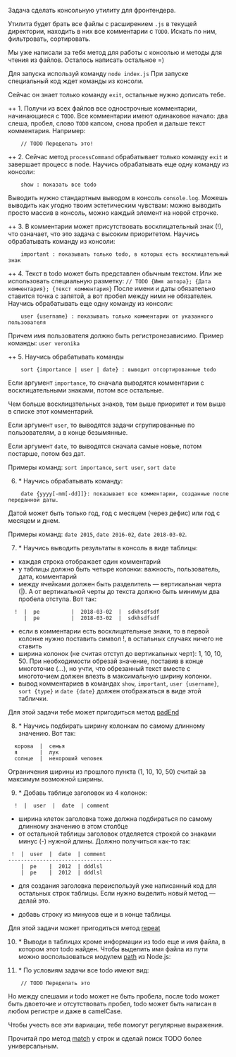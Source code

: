 Задача сделать консольную утилиту для фронтендера.

Утилита будет брать все файлы с расширением `.js` в текущей директории, находить в них все комментарии с `TODO`. Искать по ним, фильтровать, сортировать.

Мы уже написали за тебя метод для работы с консолью и методы для чтения из файлов. Осталось написать остальное =)

Для запуска используй команду `node index.js` При запуске специальный код ждет команды из консоли.

Сейчас он знает только команду `exit`, остальные нужно дописать тебе.

++ 1. Получи из всех файлов все однострочные комментарии, начинающиеся с `TODO`. Все комментарии имеют одинаковое начало: два слеша, пробел, слово `TODO` капсом, снова пробел и дальше текст комментария. Например:

```
    // TODO Переделать это!
```

++ 2. Сейчас метод `processCommand` обрабатывает только команду `exit` и завершает процесс в node. Научись обрабатывать еще одну команду из консоли:

```
    show : показать все todo
```

Выводить нужно стандартным выводом в консоль `console.log`. Можешь выводить как угодно твоим эстетическим чувствам: можно выводить просто массив в консоль, можно каждый элемент на новой строчке.

++ 3. В комментарии может присутствовать восклицательный знак (!), что означает, что это задача с высоким приоритетом. Научись обрабатывать команду из консоли:

```
    important : показывать только todo, в которых есть восклицательный знак
```

++ 4. Текст в todo может быть представлен обычным текстом.
   Или же использовать специальную разметку: `// TODO {Имя автора}; {Дата комментария}; {текст комментария}`
   После имени и даты обязательно ставится точка с запятой, а вот пробел между ними не обязателен.
   Научись обрабатывать еще одну команду из консоли:

```
    user {username} : показывать только комментарии от указанного пользователя
```

Причем имя пользователя должно быть регистронезависимо.
Пример команды: `user veronika`

++ 5. Научись обрабатывать команды

```
    sort {importance | user | date} : выводит отсортированные todo
```

Если аргумент `importance`, то сначала выводятся комментарии с восклицательными знаками, потом все остальные.

Чем больше восклицательных знаков, тем выше приоритет и тем выше в списке этот комментарий.

Если аргумент `user`, то выводятся задачи сгрупированные по пользователям, а в конце безымянные.

Если аргумент `date`, то выводятся сначала самые новые, потом постарше, потом без дат.

Примеры команд: `sort importance`, `sort user`, `sort date`

6. \* Научись обрабатывать команду:

```
    date {yyyy[-mm[-dd]]}: показывает все комментарии, созданные после переданной даты.
```

Датой может быть только год, год с месяцем (через дефис) или год с месяцем и днем.

Примеры команд: `date 2015`, `date 2016-02`, `date 2018-03-02`.

7. \* Научись выводить результаты в консоль в виде таблицы:

- каждая строка отображает один комментарий
- у таблицы должно быть четыре колонки: важность, пользователь, дата, комментарий
- между ячейками должен быть разделитель — вертикальная черта (|). А от вертикальной черты до текста должно быть минимум два пробела отступа. Вот так:

```
  !  |  pe          |  2018-03-02  |  sdkhsdfsdf
     |  pe          |  2018-03-02  |  sdkhsdfsdf
```

- если в комментарии есть восклицательные знаки, то в первой колонке нужно поставить символ !, в остальных случаях ничего не ставить
- ширина колонок (не считая отступ до вертикальных черт): 1, 10, 10, 50. При необходимости обрезай значение, поставив в конце многоточие (...), но учти, что обрезанный текст вместе с многоточием должен влезть в максимальную ширину колонки.
- вывод комментариев в командах `show`, `important`, `user {username}`, `sort {type}` и `date {date}` должен отображаться в виде этой таблички.

Для этой задачи тебе может пригодиться метод [padEnd](https://developer.mozilla.org/en-US/docs/Web/JavaScript/Reference/Global_Objects/String/padEnd)

8. \* Научись подбирать ширину колонкам по самому длинному значению. Вот так:

```
  корова  |  семья
  я       |  лук
  солнце  |  нехороший человек
```

Ограничения ширины из прошлого пункта (1, 10, 10, 50) считай за максимум возможной ширины.

9. \* Добавь таблице заголовок из 4 колонок:

```
  !  |  user  |  date  | comment
```

- ширина клеток заголовка тоже должна подбираться по самому длинному значению в этом столбце
- от остальной таблицы заголовок отделяется строкой со знаками минус (-) нужной длины. Должно получиться как-то так:

```
 !  |  user  |  date  | comment
---------------------------------
    |  pe    |  2012  | dddlsl
    |  pe    |  2012  | dddlsl
```

- для создания заголовка переиспользуй уже написанный код для остальных строк таблицы. Если нужно выделить новый метод — делай это.

- добавь строку из минусов еще и в конце таблицы.

Для этой задачи может пригодиться метод [repeat](https://developer.mozilla.org/en-US/docs/Web/JavaScript/Reference/Global_Objects/String/repeat)

10. \* Выводи в таблицах кроме информации из todo еще и имя файла, в котором этот todo найден. Чтобы выделить имя файла из пути можно воспользоваться модулем [path](https://nodejs.org/api/path.html#path_path_basename_path_ext) из Node.js:

11. \* По условиям задачи все todo имеют вид:
```
    // TODO Переделать это
```
Но между слешами и todo может не быть пробела, после todo может быть двоеточие и отсутствовать пробел, todo может быть написан в любом регистре и даже в camelCase.

Чтобы учесть все эти вариации, тебе помогут регулярные выражения.

Прочитай про метод [match](http://learn.javascript.ru/regexp-methods) у строк и сделай поиск TODO более универсальным.
